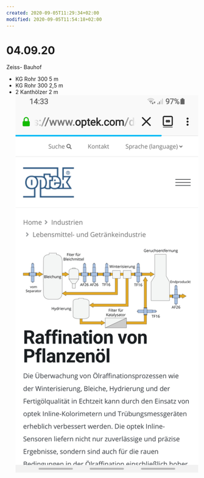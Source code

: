 ```yaml
---
created: 2020-09-05T11:29:34+02:00
modified: 2020-09-05T11:54:18+02:00
---
```


# 04.09.20

Zeiss- Bauhof
 - KG Rohr 300 5 m
 - KG Rohr 300 2,5 m
 - 2 Kanthölzer 2 m
![Image](./image_picker3434677901303702846.jpg)